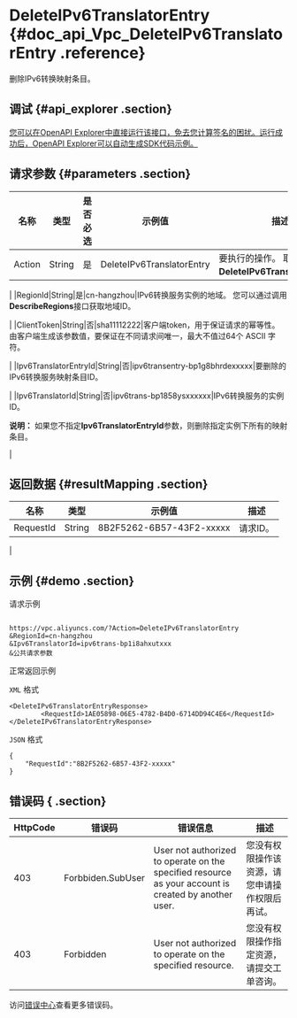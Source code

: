 # DeleteIPv6TranslatorEntry {#doc_api_Vpc_DeleteIPv6TranslatorEntry .reference}

删除IPv6转换映射条目。

## 调试 {#api_explorer .section}

[您可以在OpenAPI Explorer中直接运行该接口，免去您计算签名的困扰。运行成功后，OpenAPI Explorer可以自动生成SDK代码示例。](https://api.aliyun.com/#product=Vpc&api=DeleteIPv6TranslatorEntry&type=RPC&version=2016-04-28)

## 请求参数 {#parameters .section}

|名称|类型|是否必选|示例值|描述|
|--|--|----|---|--|
|Action|String|是|DeleteIPv6TranslatorEntry|要执行的操作。 取值： **DeleteIPv6TranslatorEntry**。

 |
|RegionId|String|是|cn-hangzhou|IPv6转换服务实例的地域。 您可以通过调用**DescribeRegions**接口获取地域ID。

 |
|ClientToken|String|否|sha11112222|客户端token，用于保证请求的幂等性。 由客户端生成该参数值，要保证在不同请求间唯一，最大不值过64个 ASCII 字符。

 |
|Ipv6TranslatorEntryId|String|否|ipv6transentry-bp1g8bhrdexxxxx|要删除的IPv6转换服务映射条目ID。

 |
|Ipv6TranslatorId|String|否|ipv6trans-bp1858ysxxxxxx|IPv6转换服务的实例ID。

 **说明：** 如果您不指定**Ipv6TranslatorEntryId**参数，则删除指定实例下所有的映射条目。

 |

## 返回数据 {#resultMapping .section}

|名称|类型|示例值|描述|
|--|--|---|--|
|RequestId|String|8B2F5262-6B57-43F2-xxxxx|请求ID。

 |

## 示例 {#demo .section}

请求示例

``` {#request_demo}

https://vpc.aliyuncs.com/?Action=DeleteIPv6TranslatorEntry
&RegionId=cn-hangzhou
&Ipv6TranslatorId=ipv6trans-bp1i8ahxutxxx
&公共请求参数

```

正常返回示例

`XML` 格式

``` {#xml_return_success_demo}
<DeleteIPv6TranslatorEntryResponse>
        <RequestId>1AE05898-06E5-4782-B4D0-6714DD94C4E6</RequestId>
</DeleteIPv6TranslatorEntryResponse>
```

`JSON` 格式

``` {#json_return_success_demo}
{
	"RequestId":"8B2F5262-6B57-43F2-xxxxx"
}
```

## 错误码 { .section}

|HttpCode|错误码|错误信息|描述|
|--------|---|----|--|
|403|Forbbiden.SubUser|User not authorized to operate on the specified resource as your account is created by another user.|您没有权限操作该资源，请您申请操作权限后再试。|
|403|Forbidden|User not authorized to operate on the specified resource.|您没有权限操作指定资源，请提交工单咨询。|

访问[错误中心](https://error-center.aliyun.com/status/product/Vpc)查看更多错误码。

